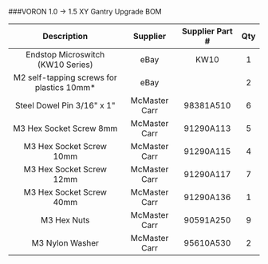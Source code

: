 ###VORON 1.0 -> 1.5 XY Gantry Upgrade BOM

| Description | Supplier | Supplier Part # | Qty
| :---: | :---: | :---: | :---: |
| Endstop Microswitch (KW10 Series) | eBay | KW10 | 1 |
| M2 self-tapping screws for plastics 10mm* | eBay | | 2 |
| Steel Dowel Pin 3/16" x 1" | McMaster Carr | 98381A510 | 6 |
| M3 Hex Socket Screw 8mm | McMaster Carr | 91290A113 | 5 |
| M3 Hex Socket Screw 10mm | McMaster Carr | 91290A115 | 4 |
| M3 Hex Socket Screw 12mm | McMaster Carr | 91290A117 | 7 |
| M3 Hex Socket Screw 40mm | McMaster Carr | 91290A136 | 1 |
| M3 Hex Nuts | McMaster Carr | 90591A250 | 9 |
| M3 Nylon Washer | McMaster Carr | 95610A530 | 2 |
